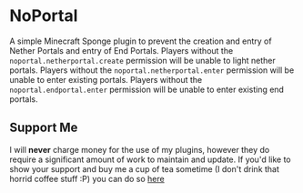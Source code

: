 # NoPortal
A simple Minecraft Sponge plugin to prevent the creation and entry of Nether Portals and entry of End Portals. Players without the `noportal.netherportal.create` permission will be unable to light nether portals.  Players without the `noportal.netherportal.enter` permission will be unable to enter existing portals. Players without the `noportal.endportal.enter` permission will be unable to enter existing end portals.

## Support Me
I will **never** charge money for the use of my plugins, however they do require a significant amount of work to maintain and update. If you'd like to show your support and buy me a cup of tea sometime (I don't drink that horrid coffee stuff :P) you can do so [here](https://www.paypal.me/zerthick)
